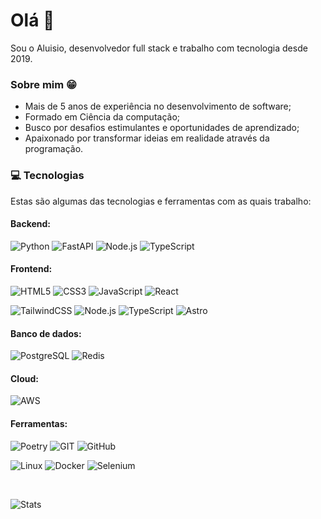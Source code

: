 # Olá 👋

Sou o Aluisio, desenvolvedor full stack e trabalho com tecnologia desde 2019.

### Sobre mim 😁

- Mais de 5 anos de experiência no desenvolvimento de software;
- Formado em Ciência da computação;
- Busco por desafios estimulantes e oportunidades de aprendizado;
- Apaixonado por transformar ideias em realidade através da programação.

### 💻 Tecnologias

Estas são algumas das tecnologias e ferramentas com as quais trabalho:

#### Backend: 
![Python](https://img.shields.io/badge/Python-14354C?style=for-the-badge&logo=python&logoColor=white)
![FastAPI](https://img.shields.io/badge/FastAPI-005571?style=for-the-badge&logo=fastapi)
![Node.js](https://img.shields.io/badge/Node.js-43853D?style=for-the-badge&logo=node.js&logoColor=white)
![TypeScript](https://img.shields.io/badge/typescript-%23007ACC.svg?style=for-the-badge&logo=typescript&logoColor=white)

#### Frontend:
![HTML5](https://img.shields.io/badge/HTML5-E34F26?style=for-the-badge&logo=html5&logoColor=white)
![CSS3](https://img.shields.io/badge/CSS3-1572B6?style=for-the-badge&logo=css3&logoColor=white)
![JavaScript](https://img.shields.io/badge/JavaScript-F7DF1E?style=for-the-badge&logo=javascript&logoColor=black)
![React](https://img.shields.io/badge/React-20232A?style=for-the-badge&logo=react&logoColor=61DAFB)

![TailwindCSS](https://img.shields.io/badge/tailwindcss-%2338B2AC.svg?style=for-the-badge&logo=tailwind-css&logoColor=white)
![Node.js](https://img.shields.io/badge/Node.js-43853D?style=for-the-badge&logo=node.js&logoColor=white)
![TypeScript](https://img.shields.io/badge/typescript-%23007ACC.svg?style=for-the-badge&logo=typescript&logoColor=white)
![Astro](https://img.shields.io/badge/astro-%232C2052.svg?style=for-the-badge&logo=astro&logoColor=white)

#### Banco de dados:
![PostgreSQL](https://img.shields.io/badge/PostgreSQL-316192?style=for-the-badge&logo=postgresql&logoColor=white)
![Redis](https://img.shields.io/badge/redis-%23DD0031.svg?style=for-the-badge&logo=redis&logoColor=white)

#### Cloud:
![AWS](https://img.shields.io/badge/AWS-%23FF9900.svg?style=for-the-badge&logo=amazon-aws&logoColor=white)

#### Ferramentas:
![Poetry](https://img.shields.io/badge/Poetry-%233B82F6.svg?style=for-the-badge&logo=poetry&logoColor=0B3D8D)
![GIT](https://img.shields.io/badge/GIT-E44C30?style=for-the-badge&logo=git&logoColor=white)
![GitHub](https://img.shields.io/badge/github-%23121011.svg?style=for-the-badge&logo=github&logoColor=white)

![Linux](https://img.shields.io/badge/Linux-FCC624?style=for-the-badge&logo=linux&logoColor=black)
![Docker](https://img.shields.io/badge/docker-%230db7ed.svg?style=for-the-badge&logo=docker&logoColor=white)
![Selenium](https://img.shields.io/badge/-selenium-%43B02A?style=for-the-badge&logo=selenium&logoColor=white)

<br/> 

![Stats](https://github-readme-stats.vercel.app/api/top-langs/?username=aluisiolucio&layout=compact&theme=tokyonight&hide_border=true)
